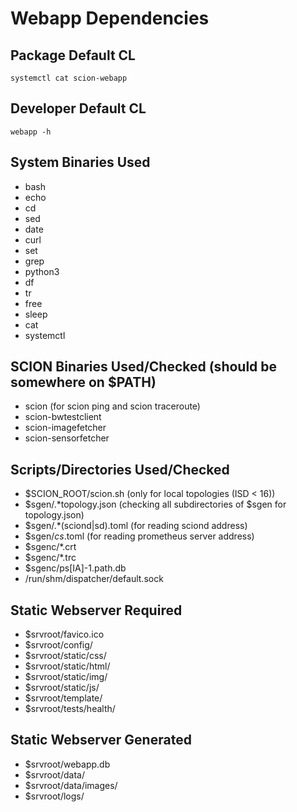 # Webapp Dependencies

## Package Default CL
```shell
systemctl cat scion-webapp
```

## Developer Default CL
```shell
webapp -h
```

## System Binaries Used
- bash
- echo
- cd
- sed
- date
- curl
- set
- grep
- python3
- df
- tr
- free
- sleep
- cat
- systemctl

## SCION Binaries Used/Checked (should be somewhere on $PATH)
- scion (for scion ping and scion traceroute)
- scion-bwtestclient
- scion-imagefetcher
- scion-sensorfetcher

## Scripts/Directories Used/Checked
- $SCION_ROOT/scion.sh (only for local topologies (ISD < 16))
- $sgen/.*topology.json (checking all subdirectories of $sgen for topology.json)
- $sgen/.*(sciond|sd).toml (for reading sciond address)
- $sgen/*cs*.toml (for reading prometheus server address)
- $sgenc/*.crt
- $sgenc/*.trc
- $sgenc/ps[IA]-1.path.db
- /run/shm/dispatcher/default.sock

## Static Webserver Required
- $srvroot/favico.ico
- $srvroot/config/
- $srvroot/static/css/
- $srvroot/static/html/
- $srvroot/static/img/
- $srvroot/static/js/
- $srvroot/template/
- $srvroot/tests/health/

## Static Webserver Generated
- $srvroot/webapp.db
- $srvroot/data/
- $srvroot/data/images/
- $srvroot/logs/

